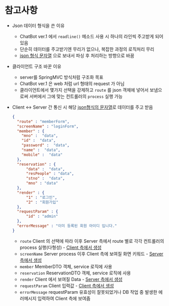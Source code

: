 # 참고사항

- Json 데이터 형식을 쓴 이유
  - ChatBot ver.1 에서 `readline()` 메소드 사용 시 하나의 라인씩 주고받게 되어있음
  - 단순히 데이터를 주고받기엔 무리가 없으나, 복잡한 과정의 로직처리 무리
  - <u>json 형식 문자열</u> 으로 보내서 파싱 후 처리하는 방향으로 바꿈
  

- 클라이언트 구조 바꾼 이유
  - server를 SpringMVC 방식처럼 구조화 목표
  - ChatBot ver.1 은  web 처럼 url 형태의 request 가 아님
  - 클라이언트에서 몇가지 선택을 강제하고 `route` 를 json 객체에 넣어서 보냄으로써 서버에서 그에 맞는 컨트롤러의 `process` 실행 가능
  

- Client <-> Server 간 통신 시 해당 <u>json형식의 문자열</u>로 데이터를 주고 받음
     
    ```json
    {
      "route" : "memberForm",
      "screenName" : "loginForm",
      "member" : {
        "mno" :  "data",
        "id" :  "data",
        "password" :  "data",
        "name" :  "data",
        "mobile" :  "data"
      },
      "reservation" : {
          "data" :  "data",
          "resPeople" : "data",
          "stno" :  "data",
          "mno" : "data"
      },
      "render" : {
          "1" : "로그인",
          "2" : "회원가입"
      },
      "requestParam" : {
          "id" : "admin"
      },
      "errorMessage" : "이미 등록된 회원 아이디 입니다."
    }
    ```
    - `route` Client 의 선택에 따라 이후 Server 측에서 route 별로 각각 컨트롤러의 process 실행(다형성) - <u>Client 측에서 생성</u>
    - `screenName` Server process 이후 Client 측에 보여질 화면 키워드 - <u>Server 측에서 생성</u>
    - `member` MemberDTO 객체, service 로직에 사용
    - `reservation` ReservationDTO 객체, service 로직에 사용
    - `render` Client 에서 보여질 Data -  <u>Server 측에서 생성</u>
    - `requestParam` Client 입력값 - <u>Client 측에서 생성</u>
    - `errorMessage` requestParam 유효성이 잘못되었거나 DB 작업 중 발생한 에러메시지 입력하여 Client 측에 보여줌 
    



